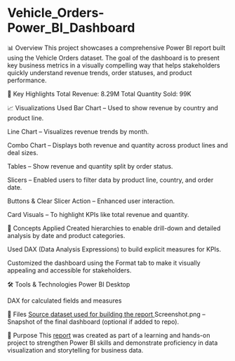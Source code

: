 # Vehicle_Orders-Power_BI_Dashboard
📊 Overview
This project showcases a comprehensive Power BI report built using the Vehicle Orders dataset. The goal of the dashboard is to present key business metrics in a visually compelling way that helps stakeholders quickly understand revenue trends, order statuses, and product performance.

💼 Key Highlights
Total Revenue: 8.29M
Total Quantity Sold: 99K

📈 Visualizations Used
Bar Chart – Used to show revenue by country and product line.

Line Chart – Visualizes revenue trends by month.

Combo Chart – Displays both revenue and quantity across product lines and deal sizes.

Tables – Show revenue and quantity split by order status.

Slicers – Enabled users to filter data by product line, country, and order date.

Buttons & Clear Slicer Action – Enhanced user interaction.

Card Visuals – To highlight KPIs like total revenue and quantity.

🧠 Concepts Applied
Created hierarchies to enable drill-down and detailed analysis by date and product categories.

Used DAX (Data Analysis Expressions) to build explicit measures for KPIs.

Customized the dashboard using the Format tab to make it visually appealing and accessible for stakeholders.

🛠 Tools & Technologies
Power BI Desktop

DAX for calculated fields and measures

📁 Files
<a href="https://github.com/Venkat-Shakamudi/Vehicle_Orders-Power_BI_Dashboard/blob/main/Vehicle%20Orders.xlsx"> Source dataset used for building the report </a>
Screenshot.png – Snapshot of the final dashboard (optional if added to repo).

📌 Purpose
This <a href="https://github.com/Venkat-Shakamudi/Vehicle_Orders-Power_BI_Dashboard/blob/main/Dashboard.png"> report</a> was created as part of a learning and hands-on project to strengthen Power BI skills and demonstrate proficiency in data visualization and storytelling for business data.


